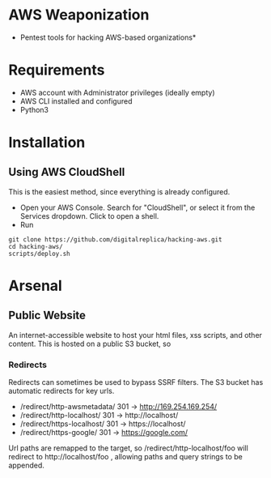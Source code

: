 # AWS Weaponization
* Pentest tools for hacking AWS-based organizations*

# Requirements
* AWS account with Administrator privileges (ideally empty)
* AWS CLI installed and configured
* Python3

# Installation
## Using AWS CloudShell
This is the easiest method, since everything is already configured.

* Open your AWS Console. Search for "CloudShell", or select it from the Services dropdown. Click to open a shell.
* Run
```
git clone https://github.com/digitalreplica/hacking-aws.git
cd hacking-aws/
scripts/deploy.sh
```

# Arsenal

## Public Website
An internet-accessible website to host your html files, xss scripts, and other content. This is hosted on a public S3 bucket, so

### Redirects
Redirects can sometimes be used to bypass SSRF filters. The S3 bucket has automatic redirects for key urls.

* /redirect/http-awsmetadata/ 301 -> http://169.254.169.254/
* /redirect/http-localhost/   301 -> http://localhost/
* /redirect/https-localhost/  301 -> https://localhost/
* /redirect/https-google/     301 -> https://google.com/

Url paths are remapped to the target, so /redirect/http-localhost/foo will redirect to http://localhost/foo , allowing paths and query strings to be appended.

